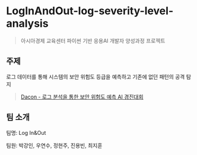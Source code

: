 # LogInAndOut-log-severity-level-analysis

> 아시아경제 교육센터 파이썬 기반 응용AI 개발자 양성과정 프로젝트

## 주제

로그 데이터를 통해 시스템의 보안 위험도 등급을 예측하고 기존에 없던 패턴의 공격 탐지

> [Dacon - 로그 분석을 통한 보안 위험도 예측 AI 경진대회](https://dacon.io/competitions/official/235717/overview/description)

## 팀 소개

팀명: Log In&Out

팀원: 박강인, 우연수, 정현주, 진용빈, 최지훈
